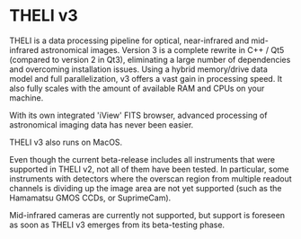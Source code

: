 # THELI v3

THELI is a data processing pipeline for optical, near-infrared and mid-infrared astronomical images. Version 3 is a complete rewrite in C++ / Qt5 (compared to version 2 in Qt3), eliminating a large number of dependencies and overcoming installation issues. Using a hybrid memory/drive data model and full parallelization, v3 offers a vast gain in processing speed. It also fully scales with the amount of available RAM and CPUs on your machine. 

With its own integrated 'iView' FITS browser, advanced processing of astronomical imaging data has never been easier. 

THELI v3 also runs on MacOS.

Even though the current beta-release includes all instruments that were supported in THELI v2, not all of them have been tested. In particular, some instruments with detectors where the overscan region from multiple readout channels is dividing up the image area are not yet supported (such as the Hamamatsu GMOS CCDs, or SuprimeCam).

Mid-infrared cameras are currently not supported, but support is foreseen as soon as THELI v3 emerges from its beta-testing phase.

